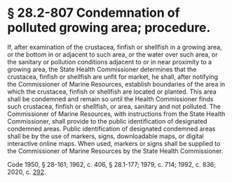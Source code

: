 # § 28.2-807 Condemnation of polluted growing area; procedure.

<p>If, after examination of the crustacea, finfish or shellfish in a growing area, or the bottom in or adjacent to such area, or the water over such area, or the sanitary or pollution conditions adjacent to or in near proximity to a growing area, the State Health Commissioner determines that the crustacea, finfish or shellfish are unfit for market, he shall, after notifying the Commissioner of Marine Resources, establish boundaries of the area in which the crustacea, finfish or shellfish are located or planted. This area shall be condemned and remain so until the Health Commissioner finds such crustacea, finfish or shellfish, or area, sanitary and not polluted. The Commissioner of Marine Resources, with instructions from the State Health Commissioner, shall provide to the public identification of designated condemned areas. Public identification of designated condemned areas shall be by the use of markers, signs, downloadable maps, or digital interactive online maps. When used, markers or signs shall be supplied to the Commissioner of Marine Resources by the State Health Commissioner.</p><p>Code 1950, § 28-161; 1962, c. 406, § 28.1-177; 1979, c. 714; 1992, c. 836; 2020, c. <a href='http://lis.virginia.gov/cgi-bin/legp604.exe?201+ful+CHAP0292'>292</a>.</p>